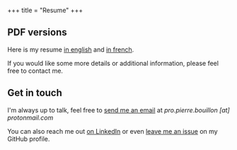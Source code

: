 +++
title = "Resume"
+++

## PDF versions

Here is my resume [in english](/en-resume.pdf) and [in french](/fr-resume.pdf).

If you would like some more details or additional information,
please feel free to contact me.

## Get in touch

I'm always up to talk, feel free to [send me an email](mailto:pro.pierre.bouillon@protonmail.com?subject=Hello%20from%20your%20website%20%21) at _pro.pierre.bouillon [at] protonmail.com_

You can also reach me out [on LinkedIn](https://www.linkedin.com/in/pierre-bouillon/)
or even [leave me an issue](https://github.com/pBouillon/pBouillon/issues/new)
on my GitHub profile.
